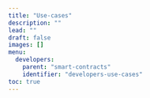 ```yaml
---
title: "Use-cases"
description: ""
lead: ""
draft: false
images: []
menu:
  developers:
    parent: "smart-contracts"
    identifier: "developers-use-cases"
toc: true
---
```

